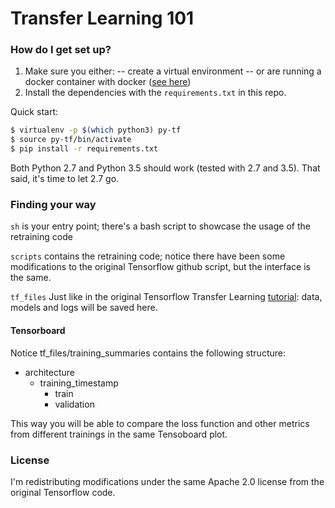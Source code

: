 # Transfer Learning 101

### How do I get set up? ###

1. Make sure you either:
  -- create a virtual environment
  -- or are running a docker container with docker ([see here](https//hub.docker.com/r/tensorflow/tensorflow/))
2. Install the dependencies with the `requirements.txt` in this repo.

Quick start:
```sh
$ virtualenv -p $(which python3) py-tf
$ source py-tf/bin/activate
$ pip install -r requirements.txt
```

Both Python 2.7 and Python 3.5 should work (tested with 2.7 and 3.5). That said, it's time to let 2.7 go.

### Finding your way ###
`sh` is your entry point; there's a bash script to showcase the usage of the retraining code

`scripts` contains the retraining code; notice there have been some modifications to the original Tensorflow github script, 
but the interface is the same.

`tf_files` Just like in the original Tensorflow Transfer Learning [tutorial](https://www.tensorflow.org/tutorials/image_retraining): data, models and logs will be saved here. 

#### Tensorboard ####
Notice tf_files/training_summaries contains the following structure:
   * architecture
      * training_timestamp
        * train
        * validation

This way you will be able to compare the loss function and other metrics from different trainings in the same Tensoboard
plot.

### License ###
I'm redistributing modifications under the same Apache 2.0 license from the original Tensorflow code.
